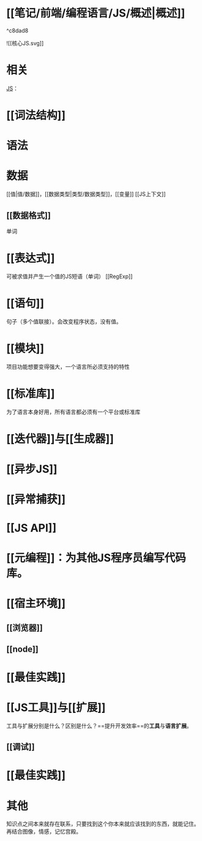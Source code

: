 # [[笔记/前端/编程语言/JS/概述|概述]] 


^c8dad8

![[核心JS.svg]] 

# 相关
[JS](obsidian://open?vault=obsidianPrivateNote&file=%E7%AC%94%E8%AE%B0%2Fmindmap%2Fjs.xmind)：
# [[词法结构]] 
# 语法
# 数据
[[值|值/数据]]，[[数据类型|类型/数据类型]]，[[变量]] 
[[JS上下文]] 
## [[数据格式]] 
单词
# [[表达式]] 
可被求值并产生一个值的JS短语（单词）
[[RegExp]] 
# [[语句]] 
句子（多个值联接）。会改变程序状态，没有值。
# [[模块]] 
项目功能想要变得强大，一个语言所必须支持的特性
# [[标准库]] 
为了语言本身好用，所有语言都必须有一个平台或标准库
# [[迭代器]]与[[生成器]] 
# [[异步JS]] 
# [[异常捕获]] 
# [[JS API]] 
# [[元编程]]：为其他JS程序员编写代码库。
# [[宿主环境]] 
## [[浏览器]] 
## [[node]] 
# [[最佳实践]] 
# [[JS工具]]与[[扩展]] 
工具与扩展分别是什么？区别是什么？==提升开发效率==的**工具**与**语言扩展**。
## [[调试]] 
# [[最佳实践]] 
# 其他


知识点之间本来就存在联系，只要找到这个你本来就应该找到的东西，就能记住。再结合图像，情感，记忆宫殿。

[^1]: [[网络请求]]、计算量大